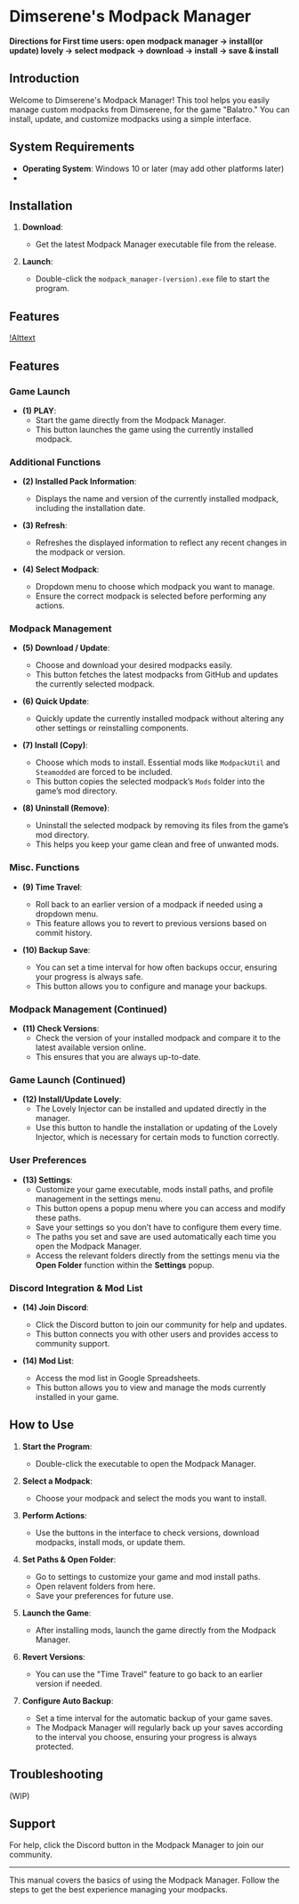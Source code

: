# Dimserene's Modpack Manager

**Directions for First time users: open modpack manager -> install(or update) lovely -> select modpack -> download -> install -> save & install**

## Introduction

Welcome to Dimserene's Modpack Manager! This tool helps you easily manage custom modpacks from Dimserene, for the game "Balatro." You can install, update, and customize modpacks using a simple interface.

## System Requirements

- **Operating System**: Windows 10 or later (may add other platforms later)
- 

## Installation

1. **Download**:
   - Get the latest Modpack Manager executable file from the release.

2. **Launch**:
   - Double-click the `modpack_manager-(version).exe` file to start the program.

## Features

[!Alttext](https://github.com/Dimserene/ModpackManager/blob/main/images/image1.png)

## Features

### Game Launch

- **(1) PLAY**:
  - Start the game directly from the Modpack Manager.
  - This button launches the game using the currently installed modpack.

### Additional Functions

- **(2) Installed Pack Information**:
  - Displays the name and version of the currently installed modpack, including the installation date.

- **(3) Refresh**:
  - Refreshes the displayed information to reflect any recent changes in the modpack or version.

- **(4) Select Modpack**:
  - Dropdown menu to choose which modpack you want to manage.
  - Ensure the correct modpack is selected before performing any actions.

### Modpack Management

- **(5) Download / Update**:
  - Choose and download your desired modpacks easily.
  - This button fetches the latest modpacks from GitHub and updates the currently selected modpack.

- **(6) Quick Update**:
  - Quickly update the currently installed modpack without altering any other settings or reinstalling components.

- **(7) Install (Copy)**:
  - Choose which mods to install. Essential mods like `ModpackUtil` and `Steamodded` are forced to be included.
  - This button copies the selected modpack’s `Mods` folder into the game’s mod directory.

- **(8) Uninstall (Remove)**:
  - Uninstall the selected modpack by removing its files from the game’s mod directory.
  - This helps you keep your game clean and free of unwanted mods.

### Misc. Functions

- **(9) Time Travel**:
  - Roll back to an earlier version of a modpack if needed using a dropdown menu.
  - This feature allows you to revert to previous versions based on commit history.

- **(10) Backup Save**:
  - You can set a time interval for how often backups occur, ensuring your progress is always safe.
  - This button allows you to configure and manage your backups.

### Modpack Management (Continued)

- **(11) Check Versions**:
  - Check the version of your installed modpack and compare it to the latest available version online.
  - This ensures that you are always up-to-date.

### Game Launch (Continued)

- **(12) Install/Update Lovely**:
  - The Lovely Injector can be installed and updated directly in the manager.
  - Use this button to handle the installation or updating of the Lovely Injector, which is necessary for certain mods to function correctly.

### User Preferences

- **(13) Settings**:
  - Customize your game executable, mods install paths, and profile management in the settings menu.
  - This button opens a popup menu where you can access and modify these paths.
  - Save your settings so you don’t have to configure them every time.
  - The paths you set and save are used automatically each time you open the Modpack Manager.
  - Access the relevant folders directly from the settings menu via the **Open Folder** function within the **Settings** popup.

### Discord Integration & Mod List

- **(14) Join Discord**:
  - Click the Discord button to join our community for help and updates.
  - This button connects you with other users and provides access to community support.

- **(14) Mod List**:
  - Access the mod list in Google Spreadsheets.
  - This button allows you to view and manage the mods currently installed in your game.

## How to Use

1. **Start the Program**:
   - Double-click the executable to open the Modpack Manager.

2. **Select a Modpack**:
   - Choose your modpack and select the mods you want to install.

3. **Perform Actions**:
   - Use the buttons in the interface to check versions, download modpacks, install mods, or update them.

4. **Set Paths & Open Folder**:
   - Go to settings to customize your game and mod install paths.
   - Open relavent folders from here.
   - Save your preferences for future use.

5. **Launch the Game**:
   - After installing mods, launch the game directly from the Modpack Manager.

6. **Revert Versions**:
   - You can use the "Time Travel" feature to go back to an earlier version if needed.

7. **Configure Auto Backup**:
   - Set a time interval for the automatic backup of your game saves.
   - The Modpack Manager will regularly back up your saves according to the interval you choose, ensuring your progress is always protected.


## Troubleshooting

(WIP)

## Support

For help, click the Discord button in the Modpack Manager to join our community.

---

This manual covers the basics of using the Modpack Manager. Follow the steps to get the best experience managing your modpacks.
